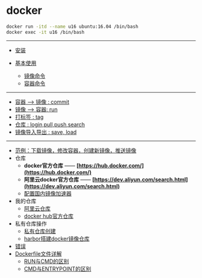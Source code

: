 # docker

```bash
docker run -itd --name u16 ubuntu:16.04 /bin/bash
docker exec -it u16 /bin/bash
```

---

- [安装](docker.install.md)

- [基本使用](docker.use.md)
  - [镜像命令](docker.use.md#2-镜像)
  - [容器命令](docker.use.md#3-容器)
  
---

- [容器 --> 镜像 : commit](op/commit.md)
- [镜像 -->  容器: run](op/run.md)
- [打标签 : tag](op/tag.md)
- [仓库 : login,pull,push,search](op/registory.md)
- [镜像导入导出 : save, load](op/save.load.md)

---

- [范例：下载镜像，修改容器，创建新镜像，推送镜像](docker.eg.md)
- 仓库
  - **docker官方仓库** —— **[https://hub.docker.com/](https://hub.docker.com/)**
  - **阿里云docker官方仓库** —— **[https://dev.aliyun.com/search.html](https://dev.aliyun.com/search.html)**
  - [配置国内镜像加速器](docker.accelerator.md)
- 我的仓库
  - [阿里云仓库](aliyun.registry.md)
  - [docker hub官方仓库](docker.registry.md)
- 私有仓库操作
  - [私有仓库创建](docker.private.registry.md)
  - [harbor搭建docker镜像仓库](docker.harbor.registry.md)
- [错误](error.md)
- [Dockerfile文件详解](dockerfile.md)
  - [RUN与CMD的区别](dockerfile.cmd.run.md)
  - [CMD与ENTRYPOINT的区别](dockerfile.cmd.entrypoint.md)
